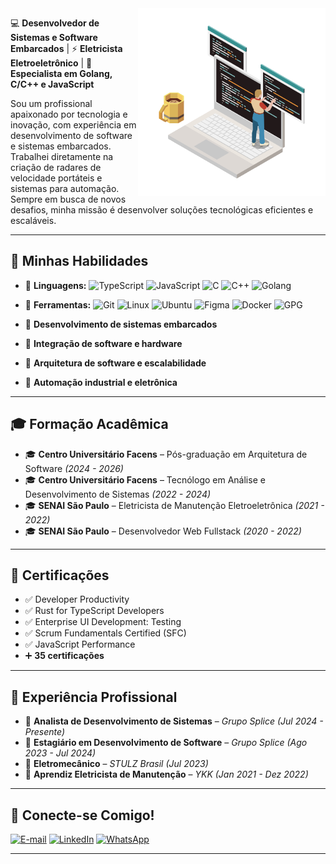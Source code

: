 <img src="https://github.com/GabrielHiro/GabrielHiro/blob/dbe6cf0c0c801521340018d8aee246d87f1f192b/Imagens/Imagemperfil.png" min-width="250px" max-width="350px" width="300px" align="right" alt="Gabriel Hiro Furukawa">

💻 **Desenvolvedor de Sistemas e Software Embarcados** | ⚡ **Eletricista Eletroeletrônico** | 🔧 **Especialista em Golang, C/C++ e JavaScript**  

Sou um profissional apaixonado por tecnologia e inovação, com experiência em desenvolvimento de software e sistemas embarcados. Trabalhei diretamente na criação de radares de velocidade portáteis e sistemas para automação. Sempre em busca de novos desafios, minha missão é desenvolver soluções tecnológicas eficientes e escaláveis.  

---

## 🚀 **Minhas Habilidades**
- 📌 **Linguagens:**
![TypeScript](https://img.shields.io/badge/-TypeScript-000?&logo=TypeScript)
![JavaScript](https://img.shields.io/badge/-JavaScript-000?&logo=JavaScript)
![C](https://img.shields.io/badge/-C-000?&logo=C)
![C++](https://img.shields.io/badge/-C++-000?&logo=C%2B%2B)
![Golang](https://img.shields.io/badge/-Go-000?&logo=Go)

- 📌 **Ferramentas:**
![Git](https://img.shields.io/badge/-Git-000?&logo=Git)
![Linux](https://img.shields.io/badge/-Linux-000?&logo=Linux)
![Ubuntu](https://img.shields.io/badge/-Ubuntu-000?&logo=Ubuntu)
![Figma](https://img.shields.io/badge/-Figma-000?&logo=Figma)
![Docker](https://img.shields.io/badge/-Docker-000?&logo=Docker)
![GPG](https://img.shields.io/badge/-GPG-000?&logo=GnuPG)
- 🔹 **Desenvolvimento de sistemas embarcados**  
- 🔹 **Integração de software e hardware**  
- 🔹 **Arquitetura de software e escalabilidade**  
- 🔹 **Automação industrial e eletrônica**  

---

## 🎓 **Formação Acadêmica**
- 🎓 **Centro Universitário Facens** – Pós-graduação em Arquitetura de Software *(2024 - 2026)*  
- 🎓 **Centro Universitário Facens** – Tecnólogo em Análise e Desenvolvimento de Sistemas *(2022 - 2024)*  
- 🎓 **SENAI São Paulo** – Eletricista de Manutenção Eletroeletrônica *(2021 - 2022)*  
- 🎓 **SENAI São Paulo** – Desenvolvedor Web Fullstack *(2020 - 2022)*  

---

## 🏅 **Certificações**
- ✅ Developer Productivity  
- ✅ Rust for TypeScript Developers  
- ✅ Enterprise UI Development: Testing  
- ✅ Scrum Fundamentals Certified (SFC)  
- ✅ JavaScript Performance  
- ➕ **35 certificações**
---

## 💼 **Experiência Profissional**
- 🔹 **Analista de Desenvolvimento de Sistemas** – *Grupo Splice* *(Jul 2024 - Presente)*  
- 🔹 **Estagiário em Desenvolvimento de Software** – *Grupo Splice* *(Ago 2023 - Jul 2024)*  
- 🔹 **Eletromecânico** – *STULZ Brasil* *(Jul 2023)*  
- 🔹 **Aprendiz Eletricista de Manutenção** – *YKK* *(Jan 2021 - Dez 2022)*  

---

## 📡 Conecte-se Comigo!

[![E-mail](https://img.shields.io/badge/-Email-000?style=for-the-badge&logo=gmail&logoColor=white)](mailto:hirogabri3l@gmail.com)
[![LinkedIn](https://img.shields.io/badge/-LinkedIn-000?style=for-the-badge&logo=linkedin&logoColor=white)](https://www.linkedin.com/in/hiro-gabri3l/)
[![WhatsApp](https://img.shields.io/badge/-WhatsApp-000?style=for-the-badge&logo=whatsapp&logoColor=white)](https://wa.me/5515991050324?text=Ol%C3%A1%2C+Vim+Pelo+seu+GitHub%21)

---
